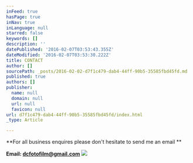 ```yaml
---
inFeed: true
hasPage: true
inNav: true
inLanguage: null
starred: false
keywords: []
description: ''
datePublished: '2016-02-07T03:53:43.355Z'
dateModified: '2016-02-07T03:53:30.222Z'
title: CONTACT
author: []
sourcePath: _posts/2016-02-02-d7f1c479-dab4-44ff-90b5-35585fbd45fd.md
published: true
authors: []
publisher:
  name: null
  domain: null
  url: null
  favicon: null
url: d7f1c479-dab4-44ff-90b5-35585fbd45fd/index.html
_type: Article

---
```

**For all business enquires please don't hesitate to send me an email  **

**Email: dcfotofilm@gmail.com**
![](https://the-grid-user-content.s3-us-west-2.amazonaws.com/8f2ce587-fded-483a-ba48-d546ae3d6ef2.jpg)